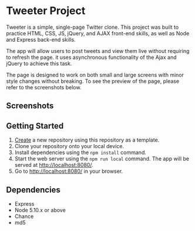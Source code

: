 # Tweeter Project

Tweeter is a simple, single-page Twitter clone. This project was built to practice HTML, CSS, JS, jQuery, and AJAX front-end skills, as well as Node and Express back-end skills.

The app will allow users to post tweets and view them live without requiring to refresh the page. it uses asynchronous functionality of the Ajax and jQuery to achieve this task.

The page is designed to work on both small and large screens with minor style changes without breaking. To see the preview of the page, please refer to the screenshots below.

## Screenshots


## Getting Started

1. [Create](https://docs.github.com/en/repositories/creating-and-managing-repositories/creating-a-repository-from-a-template) a new repository using this repository as a template.
2. Clone your repository onto your local device.
3. Install dependencies using the `npm install` command.
3. Start the web server using the `npm run local` command. The app will be served at <http://localhost:8080/>.
4. Go to <http://localhost:8080/> in your browser.

## Dependencies

- Express
- Node 5.10.x or above
- Chance
- md5
